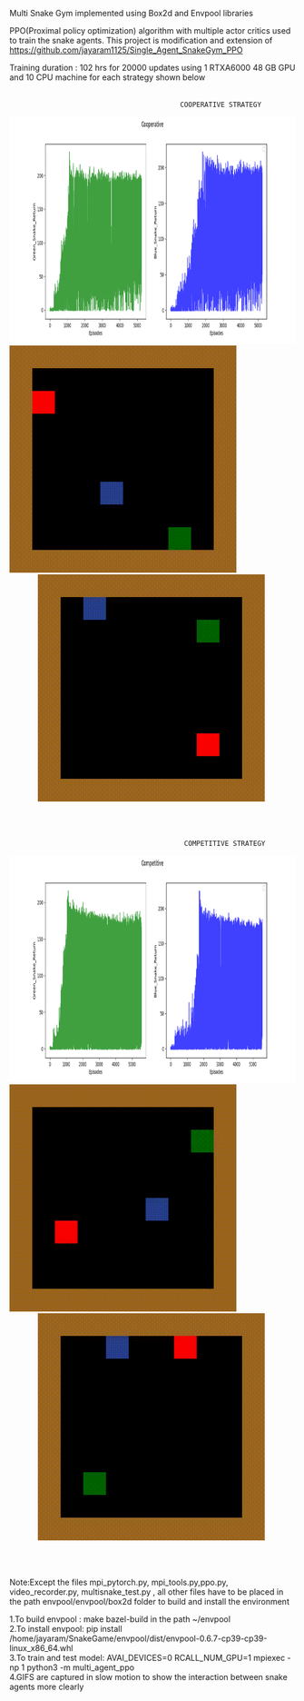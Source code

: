 Multi Snake Gym implemented using Box2d and Envpool libraries

PPO(Proximal policy optimization) algorithm  with multiple actor critics used to train the snake agents. This project is modification and extension of  https://github.com/jayaram1125/Single_Agent_SnakeGym_PPO



Training duration : 102 hrs for 20000 updates using 1 RTXA6000 48 GB GPU and 10 CPU machine for each strategy shown below
<br/>
<br/>


                                              COOPERATIVE STRATEGY
<p>
    <img width="1600" height="400" src="https://github.com/jayaram1125/Multi_Agent_SnakeGym_PPO/blob/main/Cooperative_Output/Cooperative.png">
    <img title="Green Snake Completes Game" width="400" height="400" src="https://github.com/jayaram1125/Multi_Agent_SnakeGym_PPO/blob/main/Cooperative_Output/TrainOutput/Episode_5228_GreenSnakeWin_GIF_0.25x.gif">
    <img title="Blue Snake Completes Game" width="400" height="400" src="https://github.com/jayaram1125/Multi_Agent_SnakeGym_PPO/blob/main/Cooperative_Output/TestOutput/Test_Episode_2_BlueSnakeWinGIF_0.25x.gif" hspace="50">
</p>

<br/>
<br/>

                                               COMPETITIVE STRATEGY

<p>
    <img width="1600" height="400" src="https://github.com/jayaram1125/Multi_Agent_SnakeGym_PPO/blob/main/Competitive_Output/Competitive.png">
    <img title="Green Snake Completes Game" width="400" height="400" src="https://github.com/jayaram1125/Multi_Agent_SnakeGym_PPO/blob/main/Competitive_Output/TrainOutput/Episode_5018_GreenSnakeWin_0.0625x_GIF.gif">
    <img title="Blue Snake Completes Game" width="400" height="400" src="https://github.com/jayaram1125/Multi_Agent_SnakeGym_PPO/blob/main/Competitive_Output/Test_output/Test_Episode_4_BlueSnakeWin_GIF_0.25x.gif" hspace="50">
</p>

<br/>
<br/>

Note:Except the files mpi_pytorch.py, mpi_tools.py,ppo.py, video_recorder.py, multisnake_test.py , all other files have to be placed in the path envpool/envpool/box2d folder to build and install the environment <br/>

1.To build envpool : make bazel-build   in the path ~/envpool   <br/>
2.To install envpool: pip install /home/jayaram/SnakeGame/envpool/dist/envpool-0.6.7-cp39-cp39-linux_x86_64.whl <br/>
3.To train and test model: AVAI_DEVICES=0 RCALL_NUM_GPU=1 mpiexec -np 1 python3 -m multi_agent_ppo <br/>
4.GIFS are captured in slow motion to show the interaction between snake agents more clearly <br/>
